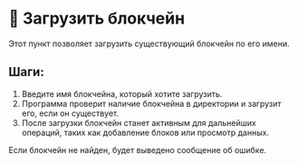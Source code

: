 
# 📂 Загрузить блокчейн

Этот пункт позволяет загрузить существующий блокчейн по его имени.

## Шаги:
1. Введите имя блокчейна, который хотите загрузить.
2. Программа проверит наличие блокчейна в директории и загрузит его, если он существует.
3. После загрузки блокчейн станет активным для дальнейших операций, таких как добавление блоков или просмотр данных.

Если блокчейн не найден, будет выведено сообщение об ошибке.
